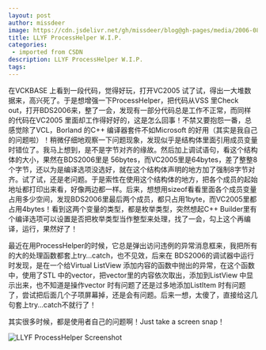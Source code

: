 ```yaml
---
layout: post
author: missdeer
image: https://cdn.jsdelivr.net/gh/missdeer/blog@gh-pages/media/2006-08-27/ph.jpg
title: LLYF ProcessHelper W.I.P.
categories: 
 - imported from CSDN
description: LLYF ProcessHelper W.I.P.
tags: 
---
```


在VCKBASE 上看到一段代码，觉得好玩，打开VC2005 试了试，得出一大堆数据来，高兴死了。于是想增强一下ProcessHelper，把代码从VSS 里Check out，打开BDS2006来，整了一会，发现有一部分代码总是工作不正常，而同样的代码在VC2005 里面却工作得好好的，这是怎么回事！不禁又要抱怨一番，总感觉除了VCL，Borland 的C++ 编译器套件不如Microsoft 的好用（其实是我自己的问题啦）！稍微仔细地观察一下问题现象，发现似乎是结构体里面引用成员变量时错位了。我马上想到，是不是字节对齐的缘故。然后加上调试语句，看这个结构体的大小，果然在BDS2006里是 56bytes，而VC2005里是64bytes，差了整整8个字节，还以为是编译选项没选好，就在这个结构体声明的地方加了强制8字节对齐。试了试，还是老问题。于是索性在使用这个结构体的地方，把各个成员的起始地址都打印出来看，好像两边都一样。后来，想想用sizeof看看里面各个成员变量占用多少空间，发现BDS2006里最后两个成员，都只占用1byte，而VC2005里都占用4bytes！看到这两个变量的类型，都是枚举类型，突然想起C++ Builder里有个编译选项可以设置是否把枚举类型当作整型来处理，找了一会，勾上这个再编译，运行，果然好了！

最近在用ProcessHelper的时候，它总是弹出访问违例的异常消息框来，我把所有的大的处理函数都套上try…catch，也不见效，后来在 BDS2006的调试器中运行时发现，是在一个给Virtual ListView 添加内容的函数中抛出的异常，在这个函数中，使用了STL 中的vector，把vector里的内容依次取出，添加到ListView 中显示出来，也不知道是操作vector 时有问题了还是过多地添加ListItem 时有问题了，尝试把后面几个子项屏幕掉，还是会有问题。后来一想，太傻了，直接给这几句套上try…catch不就行了！

其实很多时候，都是使用者自己的问题啊！Just take a screen snap！

![LLYF ProcessHelper Screenshot](https://cdn.jsdelivr.net/gh/missdeer/blog@gh-pages/media/2006-08-27/ph.jpg)
